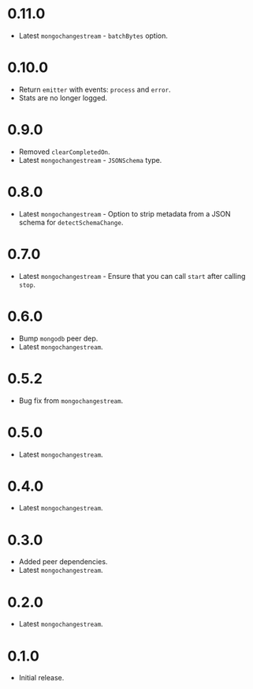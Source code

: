 # 0.11.0

- Latest `mongochangestream` - `batchBytes` option.

# 0.10.0

- Return `emitter` with events: `process` and `error`.
- Stats are no longer logged.

# 0.9.0

- Removed `clearCompletedOn`.
- Latest `mongochangestream` - `JSONSchema` type.

# 0.8.0

- Latest `mongochangestream` - Option to strip metadata from a JSON schema for `detectSchemaChange`.

# 0.7.0

- Latest `mongochangestream` - Ensure that you can call `start` after calling `stop`.

# 0.6.0

- Bump `mongodb` peer dep.
- Latest `mongochangestream`.

# 0.5.2

- Bug fix from `mongochangestream`.

# 0.5.0

- Latest `mongochangestream`.

# 0.4.0

- Latest `mongochangestream`.

# 0.3.0

- Added peer dependencies.
- Latest `mongochangestream`.

# 0.2.0

- Latest `mongochangestream`.

# 0.1.0

- Initial release.
